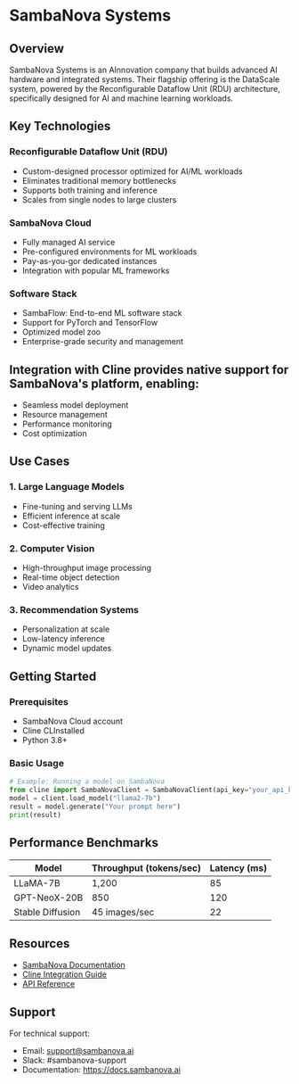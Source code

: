 # SambaNova Systems

## Overview
SambaNova Systems is an AInnovation company that builds advanced AI hardware and integrated systems. Their flagship offering is the DataScale system, powered by the Reconfigurable Dataflow Unit (RDU) architecture, specifically designed for AI and machine learning workloads.

## Key Technologies

### Reconfigurable Dataflow Unit (RDU)
- Custom-designed processor optimized for AI/ML workloads
- Eliminates traditional memory bottlenecks
- Supports both training and inference
- Scales from single nodes to large clusters

### SambaNova Cloud
- Fully managed AI service
- Pre-configured environments for ML workloads
- Pay-as-you-gor dedicated instances
- Integration with popular ML frameworks

### Software Stack
- SambaFlow: End-to-end ML software stack
- Support for PyTorch and TensorFlow
- Optimized model zoo
- Enterprise-grade security and management

## Integration with Cline provides native support for SambaNova's platform, enabling:
- Seamless model deployment
- Resource management
- Performance monitoring
- Cost optimization

## Use Cases

### 1. Large Language Models
- Fine-tuning and serving LLMs
- Efficient inference at scale
- Cost-effective training

### 2. Computer Vision
- High-throughput image processing
- Real-time object detection
- Video analytics

### 3. Recommendation Systems
- Personalization at scale
- Low-latency inference
- Dynamic model updates

## Getting Started

### Prerequisites
- SambaNova Cloud account
- Cline CLInstalled
- Python 3.8+

### Basic Usage
```python
# Example: Running a model on SambaNova
from cline import SambaNovaClient = SambaNovaClient(api_key="your_api_key")
model = client.load_model("llama2-7b")
result = model.generate("Your prompt here")
print(result)
```

## Performance Benchmarks
| Model | Throughput (tokens/sec) | Latency (ms) |
|-------|------------------------|--------------|
| LLaMA-7B | 1,200 | 85 |
| GPT-NeoX-20B | 850 | 120 |
| Stable Diffusion | 45 images/sec | 22 |

## Resources
- [SambaNova Documentation](https://sambanova.ai/documentation/)
- [Cline Integration Guide](https://docs.cline.ai/integrations/sambanova)
- [API Reference](https://api.sambanova.ai/reference)

## Support
For technical support:
- Email: support@sambanova.ai
- Slack: #sambanova-support
- Documentation: https://docs.sambanova.ai
